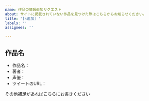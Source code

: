 ```yaml
---
name: 作品の情報追加リクエスト
about: サイトに掲載されていない作品を見つけた際はこちらからお知らせください。
title: "[✎追加] "
labels: ''
assignees: ''

---
```


## 作品名
* 作品名：
* 著者：
* 声優：
* ツイートのURL：

その他補足があればこちらにお書きください
